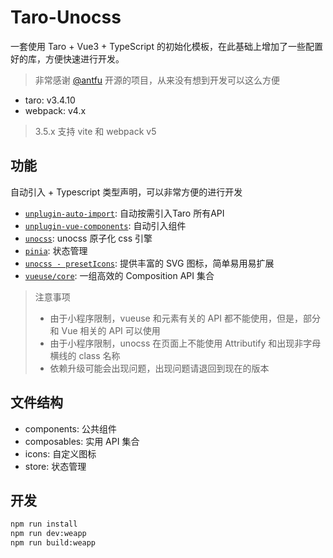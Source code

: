 # Taro-Unocss

一套使用 Taro + Vue3 + TypeScript 的初始化模板，在此基础上增加了一些配置好的库，方便快速进行开发。

> 非常感谢 [@antfu](https://github.com/antfu) 开源的项目，从来没有想到开发可以这么方便

+ taro: v3.4.10
+ webpack: v4.x

> 3.5.x 支持 vite 和 webpack v5

## 功能

自动引入 + Typescript 类型声明，可以非常方便的进行开发

+ [`unplugin-auto-import`](https://github.com/antfu/unplugin-auto-import): 自动按需引入Taro 所有API
+ [`unplugin-vue-components`](https://github.com/antfu/unplugin-vue-components): 自动引入组件
+ [`unocss`](https://github.com/unocss/unocss): unocss 原子化 css 引擎
+ [`pinia`](https://github.com/vuejs/pinia): 状态管理
+ [`unocss - presetIcons`](https://github.com/unocss/unocss/tree/main/packages/preset-icons): 提供丰富的 SVG 图标，简单易用易扩展
+ [`vueuse/core`](https://github.com/vueuse/vueuse): 一组高效的 Composition API 集合

> 注意事项
>
> + 由于小程序限制，vueuse 和元素有关的 API 都不能使用，但是，部分和 Vue 相关的 API 可以使用
> + 由于小程序限制，unocss 在页面上不能使用 Attributify 和出现非字母横线的 class 名称
> + 依赖升级可能会出现问题，出现问题请退回到现在的版本

## 文件结构

+ components: 公共组件
+ composables: 实用 API 集合
+ icons: 自定义图标
+ store: 状态管理

## 开发

```bash
npm run install
npm run dev:weapp
npm run build:weapp
```
